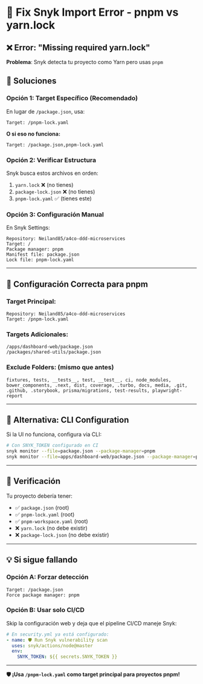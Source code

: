 # 🔧 Fix Snyk Import Error - pnpm vs yarn.lock

## ❌ **Error**: "Missing required yarn.lock"

**Problema**: Snyk detecta tu proyecto como Yarn pero usas `pnpm`

## 🎯 **Soluciones**

### **Opción 1: Target Específico (Recomendado)**

En lugar de `/package.json`, usa:

```
Target: /pnpm-lock.yaml
```

**O si eso no funciona:**

```
Target: /package.json,pnpm-lock.yaml
```

### **Opción 2: Verificar Estructura**

Snyk busca estos archivos en orden:
1. `yarn.lock` ❌ (no tienes)
2. `package-lock.json` ❌ (no tienes) 
3. `pnpm-lock.yaml` ✅ (tienes este)

### **Opción 3: Configuración Manual**

En Snyk Settings:

```
Repository: Neiland85/a4co-ddd-microservices
Target: /
Package manager: pnpm
Manifest file: package.json
Lock file: pnpm-lock.yaml
```

---

## 🔧 **Configuración Correcta para pnpm**

### **Target Principal:**
```
Repository: Neiland85/a4co-ddd-microservices
Target: /pnpm-lock.yaml
```

### **Targets Adicionales:**
```
/apps/dashboard-web/package.json
/packages/shared-utils/package.json
```

### **Exclude Folders:** (mismo que antes)
```
fixtures, tests, __tests__, test, __test__, ci, node_modules, bower_components, .next, dist, coverage, .turbo, docs, media, .git, .github, .storybook, prisma/migrations, test-results, playwright-report
```

---

## 🚀 **Alternativa: CLI Configuration**

Si la UI no funciona, configura via CLI:

```bash
# Con SNYK_TOKEN configurado en CI
snyk monitor --file=package.json --package-manager=pnpm
snyk monitor --file=apps/dashboard-web/package.json --package-manager=pnpm
```

---

## 🧪 **Verificación**

Tu proyecto debería tener:
- ✅ `package.json` (root)
- ✅ `pnpm-lock.yaml` (root)
- ✅ `pnpm-workspace.yaml` (root)
- ❌ `yarn.lock` (no debe existir)
- ❌ `package-lock.json` (no debe existir)

---

## 💡 **Si sigue fallando**

### **Opción A: Forzar detección**
```
Target: /package.json
Force package manager: pnpm
```

### **Opción B: Usar solo CI/CD**
Skip la configuración web y deja que el pipeline CI/CD maneje Snyk:

```yaml
# En security.yml ya está configurado:
- name: 🛡️ Run Snyk vulnerability scan
  uses: snyk/actions/node@master
  env:
    SNYK_TOKEN: ${{ secrets.SNYK_TOKEN }}
```

---

**🛡️ ¡Usa `/pnpm-lock.yaml` como target principal para proyectos pnpm!**